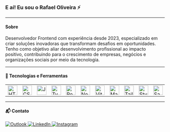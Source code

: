 ### E aí! Eu sou o Rafael Oliveira ⚡  
--------------------------------------------------------------------------------------------  

#### Sobre  
Desenvolvedor Frontend com experiência desde 2023, especializado em criar soluções inovadoras que transformam desafios em oportunidades. Tenho como objetivo aliar desenvolvimento profissional ao impacto positivo, contribuindo para o crescimento de empresas, negócios e organizações sociais por meio da tecnologia.  

---

#### 🚀 Tecnologias e Ferramentas

<table>
  <tr>
    <td><img height="30" src="https://cdn.jsdelivr.net/gh/devicons/devicon@latest/icons/html5/html5-original.svg" alt="HTML5"></td>
    <td><img height="30" src="https://cdn.jsdelivr.net/gh/devicons/devicon@latest/icons/css3/css3-original.svg" alt="CSS3"></td>
    <td><img height="30" src="https://cdn.jsdelivr.net/gh/devicons/devicon@latest/icons/javascript/javascript-original.svg" alt="JavaScript"></td>
    <td><img height="30" src="https://cdn.jsdelivr.net/gh/devicons/devicon@latest/icons/typescript/typescript-original.svg" alt="TypeScript"></td>
    <td><img height="30" src="https://cdn.jsdelivr.net/gh/devicons/devicon@latest/icons/react/react-original.svg" alt="React"></td>
    <!-- Next.js em branco para aparecer no tema escuro -->
    <td><img height="30" src="https://cdn.simpleicons.org/nextdotjs/FFFFFF" alt="Next.js"></td>
    <td><img height="30" src="https://cdn.jsdelivr.net/gh/devicons/devicon@latest/icons/vite/vite-original.svg" alt="Vite"></td>
    <td><img height="30" src="https://cdn.jsdelivr.net/gh/devicons/devicon@latest/icons/materialui/materialui-original.svg" alt="Material UI"></td>
    <td><img height="30" src="https://cdn.jsdelivr.net/gh/devicons/devicon@latest/icons/tailwindcss/tailwindcss-original.svg" alt="Tailwind CSS"></td>
    <!-- Styled-components pelo SimpleIcons para estabilidade -->
    <td><img height="30" src="https://cdn.simpleicons.org/styledcomponents/DB7093" alt="Styled-Components"></td>
    <td><img height="30" src="https://cdn.jsdelivr.net/gh/devicons/devicon@latest/icons/sass/sass-original.svg" alt="Sass"></td>
    <td><img height="30" src="https://cdn.jsdelivr.net/gh/devicons/devicon@latest/icons/git/git-original.svg" alt="Git"></td>
  </tr>
</table>

---

#### 📬 Contato  
<p>
  <a href="mailto:rafasdoliveira@outlook.com" target="_blank">
    <img src="https://img.shields.io/badge/Microsoft_Outlook-0078D4?style=for-the-badge&logo=microsoft-outlook&logoColor=white" alt="Outlook">
  </a>
  <a href="https://www.linkedin.com/in/rafasdoliveira/" target="_blank">
    <img src="https://img.shields.io/badge/-LinkedIn-%230077B5?style=for-the-badge&logo=linkedin&logoColor=white" alt="LinkedIn">
  </a>  
  <a href="https://instagram.com/rafasdoliveira" target="_blank">
    <img src="https://img.shields.io/badge/-Instagram-%23E4405F?style=for-the-badge&logo=instagram&logoColor=white" alt="Instagram">
  </a>
</p>
